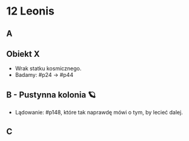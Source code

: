 # 12 Leonis

## A

## Obiekt X

- Wrak statku kosmicznego.
- Badamy: #p24 -> #p44

## B - Pustynna kolonia 🪐

- Lądowanie: #p148, które tak naprawdę mówi o tym, by lecieć dalej.

## C
